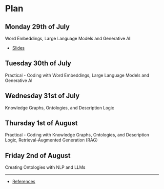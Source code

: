 # Plan


## Monday 29th of July

Word Embeddings, Large Language Models and Generative AI

- [Slides](https://github.com/dcavar/ESSLLI24_LLM_KG.github.io/blob/main/slides/Day%201%20-%20Large%20Language%20Models.pdf)


## Tuesday 30th of July

Practical - Coding with Word Embeddings, Large Language Models and Generative AI


## Wednesday 31st of July

Knowledge Graphs, Ontologies, and Description Logic


## Thursday 1st of August

Practical - Coding with Knowledge Graphs, Ontologies, and Description Logic, Retrieval-Augmented Generation (RAG)


## Friday 2nd of August

Creating Ontologies with NLP and LLMs


---
- [References](/references)





